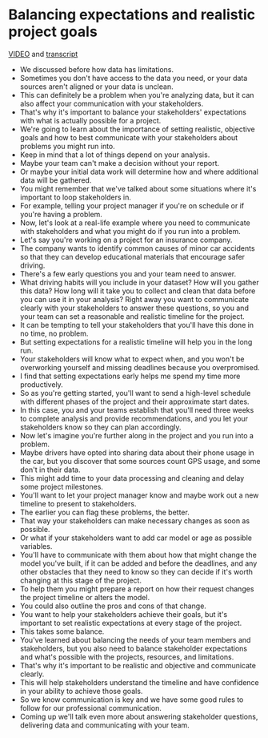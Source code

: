 # Balancing expectations and realistic project goals

[VIDEO](./resources/4_VIDEO_Balancing-expectations-n-realistic-project-goals.mp4) and [transcript](./resources/4_VIDEO_Balancing-expectations-n-realistic-project-goals.txt)

- We discussed before how data has limitations.
- Sometimes you don't have access to the data you need, or your data sources aren't aligned or your data is unclean.
- This can definitely be a problem when you're analyzing data, but it can also affect your communication with your stakeholders.
- That's why it's important to balance your stakeholders' expectations with what is actually possible for a project.
- We're going to learn about the importance of setting realistic, objective goals and how to best communicate with your stakeholders about problems you might run into.
- Keep in mind that a lot of things depend on your analysis.
- Maybe your team can't make a decision without your report.
- Or maybe your initial data work will determine how and where additional data will be gathered.
- You might remember that we've talked about some situations where it's important to loop stakeholders in.
- For example, telling your project manager if you're on schedule or if you're having a problem.
- Now, let's look at a real-life example where you need to communicate with stakeholders and what you might do if you run into a problem.
- Let's say you're working on a project for an insurance company.
- The company wants to identify common causes of minor car accidents so that they can develop educational materials that encourage safer driving.
- There's a few early questions you and your team need to answer.
- What driving habits will you include in your dataset? How will you gather this data? How long will it take you to collect and clean that data before you can use it in your analysis? Right away you want to communicate clearly with your stakeholders to answer these questions, so you and your team can set a reasonable and realistic timeline for the project.
- It can be tempting to tell your stakeholders that you'll have this done in no time, no problem.
- But setting expectations for a realistic timeline will help you in the long run.
- Your stakeholders will know what to expect when, and you won't be overworking yourself and missing deadlines because you overpromised.
- I find that setting expectations early helps me spend my time more productively.
- So as you're getting started, you'll want to send a high-level schedule with different phases of the project and their approximate start dates.
- In this case, you and your teams establish that you'll need three weeks to complete analysis and provide recommendations, and you let your stakeholders know so they can plan accordingly.
- Now let's imagine you're further along in the project and you run into a problem.
- Maybe drivers have opted into sharing data about their phone usage in the car, but you discover that some sources count GPS usage, and some don't in their data.
- This might add time to your data processing and cleaning and delay some project milestones.
- You'll want to let your project manager know and maybe work out a new timeline to present to stakeholders.
- The earlier you can flag these problems, the better.
- That way your stakeholders can make necessary changes as soon as possible.
- Or what if your stakeholders want to add car model or age as possible variables.
- You'll have to communicate with them about how that might change the model you've built, if it can be added and before the deadlines, and any other obstacles that they need to know so they can decide if it's worth changing at this stage of the project.
- To help them you might prepare a report on how their request changes the project timeline or alters the model.
- You could also outline the pros and cons of that change.
- You want to help your stakeholders achieve their goals, but it's important to set realistic expectations at every stage of the project.
- This takes some balance.
- You've learned about balancing the needs of your team members and stakeholders, but you also need to balance stakeholder expectations and what's possible with the projects, resources, and limitations.
- That's why it's important to be realistic and objective and communicate clearly.
- This will help stakeholders understand the timeline and have confidence in your ability to achieve those goals.
- So we know communication is key and we have some good rules to follow for our professional communication.
- Coming up we'll talk even more about answering stakeholder questions, delivering data and communicating with your team.
